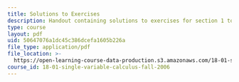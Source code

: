 ```yaml
---
title: Solutions to Exercises
description: Handout containing solutions to exercises for section 1 to 7 of the course.
type: course
layout: pdf
uid: 50647076a1dc45c386dcefa1605b226a
file_type: application/pdf
file_location: >-
  https://open-learning-course-data-production.s3.amazonaws.com/18-01-single-variable-calculus-fall-2006/50647076a1dc45c386dcefa1605b226a_s_solutns_exrcis.pdf
course_id: 18-01-single-variable-calculus-fall-2006
---
```

